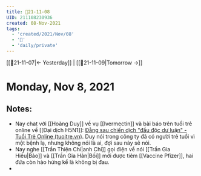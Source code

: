 ```yaml
---
title: 📝21-11-08
UID: 211108230936
created: 08-Nov-2021
tags:
  - 'created/2021/Nov/08'
  - '📅'
  - 'daily/private'
---
```

[[📝21-11-07|<- Yesterday]] | [[📝21-11-09|Tomorrow ->]]
# Monday, Nov 8, 2021

## Notes:
- Nay chat với [[Hoàng Duy]] về vụ [[Ivermectin]] và bài báo trên tuổi trẻ online về [[Đại dịch H5N1]]: [Đằng sau chiến dịch "đầu độc dư luận" - Tuổi Trẻ Online (tuoitre.vn)](https://tuoitre.vn/dang-sau-chien-dich-dau-doc-du-luan-358180.htm). Duy nói trong công ty đã có người trẻ tuổi vì một bệnh lạ, nhưng không nói là ai, đợi sau này sẽ nói.
- Nay nghe [[Trần Thiện Chí|anh Chí]] gọi điện về nói [[Trần Gia Hiếu|Bảo]] và [[Trần Gia Hân|Bối]] mới được tiêm [[Vaccine Pfizer]], hai đứa còn hào hứng kể là không bị đau.
- 

